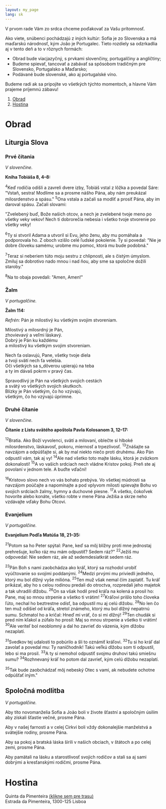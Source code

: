 ```yaml
---
layout: my_page
lang: sk
---
```


V prvom rade Vám zo srdca chceme poďakovať za Vašu prítomnosť.

Ako viete, snúbenci pochádzajú z iných kultúr: Sofia je zo Slovenska a má maďarskú národnosť, kým João je Portugalec. Tieto rozdiely sa odzrkadlia aj v tento deň a to v rôznych formách:

* Obrad bude viacjazyčný, s prvkami slovenčiny, portugalčiny a angličtiny;
* Budeme spievať, tancovať a zabávať sa spôsobom tradičným pre Slovensko, Portugalsko a Maďarsko;
* Podávané bude slovenské, ako aj portugalské víno.

Budeme radi ak sa pripojíte vo všetkých týchto momentoch, a hlavne Vám prajeme príjemnú zábavu!

1. [Obrad](#obrad)
2. [Hostina](#hostina)

# Obrad

## Liturgia Slova

### Prvé čítania

_V slovenčine._

**Kniha Tobiáša 8, 4–8:**

<sup>4</sup>Keď rodičia odišli a zavreli dvere izby, Tobiáš vstal z lôžka a povedal Sáre: "Vstaň, sestra! Modlime sa a prosme nášho Pána, aby nám preukázal milosrdenstvo a spásu." <sup>5</sup>Ona vstala a začali sa modliť a prosiť Pána, aby im daroval spásu. Začali slovami:

"Zvelebený buď, Bože našich otcov, a nech je zvelebené tvoje meno po všetky veky vekov! Nech ti dobrorečia nebesia i všetko tvoje stvorenie po všetky veky!

<sup>6</sup>Ty si stvoril Adama a utvoril si Evu, jeho ženu, aby mu pomáhala a podporovala ho. Z oboch vzišlo celé ľudské pokolenie. Ty si povedal: "Nie je dobre človeku samému; urobme mu pomoc, ktorá mu bude podobná."

<sup>7</sup>Teraz si neberiem túto moju sestru z chlipnosti, ale s čistým úmyslom. Zmiluj sa dobrotivo nado mnou i nad ňou, aby sme sa spoločne dožili staroby."

<sup>8</sup>Na to obaja povedali: "Amen, Amen!"

### Žalm

_V portugalčine._

**Žalm 114:**

_Refrén:_ Pán je milostivý ku všetkým svojim stvoreniam.

Milostivý a milosrdný je Pán,  
zhovievavý a veľmi láskavý.  
Dobrý je Pán ku každému  
a milostivý ku všetkým svojim stvoreniam.

Nech ťa oslavujú, Pane, všetky tvoje diela  
a tvoji svätí nech ťa velebia.  
Oči všetkých sa s_dôverou upierajú na teba  
a ty im dávaš pokrm v pravý čas.

Spravodlivý je Pán na všetkých svojich cestách  
a svätý vo všetkých svojich skutkoch.  
Blízky je Pán všetkým, čo ho vzývajú,  
všetkým, čo ho vzývajú úprimne.

### Druhé čítanie

_V slovenčine._

**Čítanie z Listu svätého apoštola Pavla Kolosanom 3, 12–17:**

<sup>12</sup>Bratia. Ako Boží vyvolenci, svätí a milovaní, oblečte si hlboké milosrdenstvo, láskavosť, pokoru, miernosť a trpezlivosť. <sup>13</sup>Znášajte sa navzájom a odpúšťajte si, ak by mal niekto niečo proti druhému. Ako Pán odpustil vám, tak aj vy! <sup>14</sup>Ale nad všetko toto majte lásku, ktorá je zväzkom dokonalosti! <sup>15</sup>A vo vašich srdciach nech vládne Kristov pokoj. Preň ste aj povolaní v jednom tele. A buďte vďační!

<sup>16</sup>Kristovo slovo nech vo vás bohato prebýva. Vo všetkej múdrosti sa navzájom poúčajte a napomínajte a pod vplyvom milosti spievajte Bohu vo svojich srdciach žalmy, hymny a duchovné piesne. <sup>17</sup>A všetko, čokoľvek hovoríte alebo konáte, všetko robte v mene Pána Ježiša a skrze neho vzdávajte vďaky Bohu Otcovi.

### Evanjelium

_V portugalčine._

**Evanjelium Podľa Matúša 18, 21–35:**

<sup>21</sup>Potom sa ho Peter spýtal: Pane, keď sa môj blížny proti mne jednostaj prehrešuje, koľko ráz mu mám odpustiť? Sedem ráz?" <sup>22</sup>Ježiš mu odpovedal: Nie sedem ráz, ale až sedemdesiatkrát sedem ráz.

<sup>23</sup>Pán Boh s nami zaobchádza ako kráľ, ktorý sa rozhodol urobiť vyúčtovanie so svojimi poddanými. <sup>24</sup>Medzi prvými mu priviedli jedného, ktorý mu bol dlžný vyše milióna. <sup>25</sup>Ten muž však nemal čím zaplatiť. Tu kráľ prikázal, aby ho s celou rodinou predali do otroctva, rozpredali jeho majetok a tak uhradili dlžobu. <sup>26</sup>On sa však hodil pred kráľa na kolená a prosil ho: Pane, maj so mnou strpenie a všetko ti vrátim! <sup>27</sup>Kráľovi prišlo toho človeka ľúto, nechal ho beztrestne odísť, ba odpustil mu aj celú dlžobu. <sup>28</sup>No len čo ten muž odišiel od kráľa, stretol známeho, ktorý mu bol dlžný nepatrnú sumu. Schmatol ho a kričal: Hneď mi vráť, čo si mi dlžný! <sup>29</sup>Ten chudák si pred ním kľakol a zúfalo ho prosil: Maj so mnou strpenie a všetko ti vrátim! <sup>30</sup>Ale veriteľ bol neoblomný a dal ho zavrieť do väzenia, kým dlžobu nezaplatí.

<sup>31</sup>Svedkov tej udalosti to pobúrilo a šli to oznámiť kráľovi. <sup>32</sup>Tu si ho kráľ dal zavolať a povedal mu: Ty naničhodník! Takú veľkú dlžobu som ti odpustil, lebo si ma prosil. <sup>33</sup>A ty si nemohol odpustiť svojmu druhovi takú smiešnu sumu? <sup>34</sup>Rozhnevaný kráľ ho potom dal zavrieť, kým celú dlžobu nezaplatí.

<sup>35</sup>Tak bude zaobchádzať môj nebeský Otec s vami, ak nebudete ochotne odpúšťať iným."

## Spoločná modlitba

_V portugalčine._

Aby títo novomanželia Sofia a João boli v živote šťastní a spoločným úsilím aby získali šťastie večné, prosme Pána.

Aby v našej farnosti a v celej Cirkvi boli vždy dokonalejšie manželstvá a svätejšie rodiny, prosme Pána.

Aby sa pokoj a bratská láska šírili v našich obciach, v štátoch a po celej zemi, prosme Pána.

Aby pamätali na lásku a starostlivosť svojich rodičov a stali sa aj sami dobrými a kresťanskými rodičmi, prosme Pána.

# Hostina

Quinta da Pimenteira  [(klikne sem pre trasu)](https://goo.gl/maps/Aw9FmwJojmVdsEvVA)  
Estrada da Pimenteira, 1300-125 Lisboa
